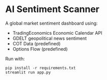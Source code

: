 # AI Sentiment Scanner

A global market sentiment dashboard using:
- TradingEconomics Economic Calendar API
- GDELT geopolitical news sentiment
- COT Data (predefined)
- Options Flow (predefined)

Run with:
```
pip install -r requirements.txt
streamlit run app.py
```
